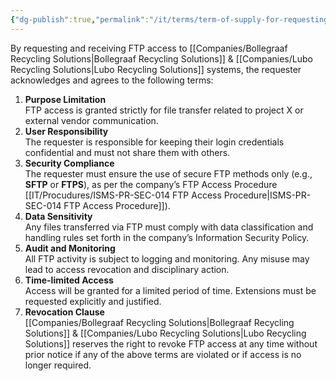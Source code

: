 ```yaml
---
{"dg-publish":true,"permalink":"/it/terms/term-of-supply-for-requesting-ftp-access/","tags":["terms","FTP"],"noteIcon":"default"}
---
```


By requesting and receiving FTP access to [[Companies/Bollegraaf Recycling Solutions\|Bollegraaf Recycling Solutions]] & [[Companies/Lubo Recycling Solutions\|Lubo Recycling Solutions]] systems, the requester acknowledges and agrees to the following terms:

1. **Purpose Limitation**  
    FTP access is granted strictly for file transfer related to project X or external vendor communication.
2. **User Responsibility**  
    The requester is responsible for keeping their login credentials confidential and must not share them with others.
3. **Security Compliance**  
    The requester must ensure the use of secure FTP methods only (e.g., **SFTP** or **FTPS**), as per the company’s FTP Access Procedure [[IT/Procudures/ISMS-PR-SEC-014 FTP Access Procedure\|ISMS-PR-SEC-014 FTP Access Procedure]]).
4. **Data Sensitivity**  
    Any files transferred via FTP must comply with data classification and handling rules set forth in the company’s Information Security Policy.
5. **Audit and Monitoring**  
    All FTP activity is subject to logging and monitoring. Any misuse may lead to access revocation and disciplinary action.
6. **Time-limited Access**  
    Access will be granted for a limited period of time. Extensions must be requested explicitly and justified.
7. **Revocation Clause**  
    [[Companies/Bollegraaf Recycling Solutions\|Bollegraaf Recycling Solutions]] & [[Companies/Lubo Recycling Solutions\|Lubo Recycling Solutions]] reserves the right to revoke FTP access at any time without prior notice if any of the above terms are violated or if access is no longer required.